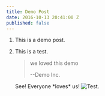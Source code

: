 ```yaml
---
title: Demo Post
date: 2016-10-13 20:41:00 Z
published: false
---
```


1. This is a demo post.

2. This is a test.

   > we loved this demo
   >
   > --Demo Inc.

   See! Everyone \*loves\* us!
![Test.](/uploads/header.png)